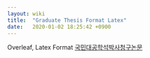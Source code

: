 ```yaml
---
layout: wiki
title:  "Graduate Thesis Format Latex"
date:   2020-01-02 18:25:42 +0900
---
```


Overleaf, Latex Format
[국민대공학석박사청구논문](/assets/data/국민대공학석박사청구논문.zip)
